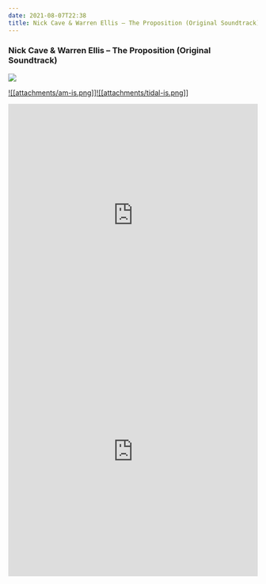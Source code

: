 ```yaml
---
date: 2021-08-07T22:38
title: Nick Cave & Warren Ellis – The Proposition (Original Soundtrack)
---
```

### Nick Cave & Warren Ellis – The Proposition (Original Soundtrack)
[![](https://img.discogs.com/WKcUTw_OU6iR-y3XbCM0x0xpz20=/fit-in/600x532/filters:strip_icc():format(jpeg):mode_rgb():quality(90)/discogs-images/R-619291-1625907326-2465.jpeg.jpg)][1] 

[1]: https://www.discogs.com/release/619291
[2]: https://music.apple.com/us/album/1143122834
[3]: https://listen.tidal.com/album/63882432

[![[attachments/am-is.png]]][2][![[attachments/tidal-is.png]]][3]

<iframe allow="autoplay *; encrypted-media *; fullscreen *" frameborder="0" height="450" style="width:100%;max-width:660px;overflow:hidden;background:transparent;" sandbox="allow-forms allow-popups allow-same-origin allow-scripts allow-storage-access-by-user-activation allow-top-navigation-by-user-activation" src="https://embed.music.apple.com/us/album/turn-blue/1143122834"></iframe>
<div style="position: relative; padding-bottom: 100%; height: 0; overflow: hidden; max-width: 100%;"><iframe src="https://embed.tidal.com/albums/63882432?layout=gridify" frameborder= "0" allowfullscreen style="position: absolute; top: 0; left: 0; width: 100%; height: 1px; min-height: 100%; margin: 0 auto;"></iframe></div>

